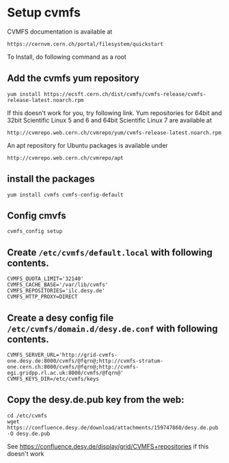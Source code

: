 # Setup cvmfs

CVMFS documentation is available at 
```
https://cernvm.cern.ch/portal/filesystem/quickstart
```

To Install, do following command as a root

## Add the cvmfs yum repository
 
```
yum install https://ecsft.cern.ch/dist/cvmfs/cvmfs-release/cvmfs-release-latest.noarch.rpm 
``` 
If this doesn't work for you, try following link.
Yum repositories for 64bit and 32bit Scientific Linux 5 and 6 and 64bit Scientific Linux 7 are available at
```
http://cvmrepo.web.cern.ch/cvmrepo/yum/cvmfs-release-latest.noarch.rpm
```

An apt repository for Ubuntu packages is available under 
```
http://cvmrepo.web.cern.ch/cvmrepo/apt
```
## install the packages
 
``` 
yum install cvmfs cvmfs-config-default 
``` 

## Config cmvfs
 
``` 
cvmfs_config setup 
```
 
## Create `/etc/cvmfs/default.local` with following contents.
 
``` 
CVMFS_QUOTA_LIMIT='32140' 
CVMFS_CACHE_BASE='/var/lib/cvmfs' 
CVMFS_REPOSITORIES='ilc.desy.de' 
CVMFS_HTTP_PROXY=DIRECT 
```

## Create a desy config file `/etc/cvmfs/domain.d/desy.de.conf` with following contents.
 
``` 
CVMFS_SERVER_URL='http://grid-cvmfs-one.desy.de:8000/cvmfs/@fqrn@;http://cvmfs-stratum-one.cern.ch:8000/cvmfs/@fqrn@;http://cvmfs-egi.gridpp.rl.ac.uk:8000/cvmfs/@fqrn@' 
CVMFS_KEYS_DIR=/etc/cvmfs/keys 
```

## Copy the desy.de.pub key from the web:

``` 
cd /etc/cvmfs  
wget https://confluence.desy.de/download/attachments/159747860/desy.de.pub -O desy.de.pub
```
See https://confluence.desy.de/display/grid/CVMFS+repositories if this doesn't work

